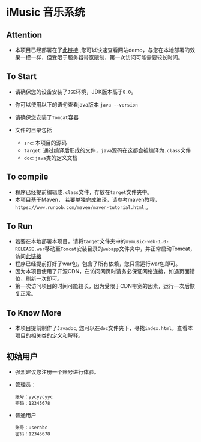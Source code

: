 # iMusic 音乐系统

## Attention

+ 本项目已经部署在了[此链接](https://yanyc.cn/mymusic) ,您可以快速查看网站demo，与您在本地部署的效果一模一样，但受限于服务器带宽限制，第一次访问可能需要较长时间。

## To Start

+ 请确保您的设备安装了`JSE`环境，JDK版本高于`8.0`。  
+ 你可以使用以下的语句查看java版本 `java --version`
+ 请确保您安装了`Tomcat`容器

+ 文件的目录包括
  + `src`: 本项目的源码
  + `target`: 通过编译后形成的文件，`java`源码在这都会被编译为`.class`文件
  + `doc`: `java`类的定义文档
  
## To compile

+ 程序已经提前编辑成`.class`文件，存放在`target`文件夹中。  
+ 本项目基于Maven， 若要单独完成编译，请参考maven教程，`https://www.runoob.com/maven/maven-tutorial.html` 。

## To Run

+ 若要在本地部署本项目，请将`target`文件夹中的`mymusic-web-1.0-RELEASE.war`移动至`Tomcat`安装目录的`webapp`文件夹中，并正常启动Tomcat，访问[此链接](http://localhost:8080/mymusic-web-1.0-RELEASE/)
+ 程序已经提前打好了war包，包含了所有依赖，您只需运行war包即可。
+ 因为本项目使用了开源CDN，在访问网页时请务必保证网络连接，如遇页面错位，刷新一次即可。
+ 第一次访问项目的时间可能较长，因为受限于CDN带宽的因素，运行一次后恢复正常。

## To Know More

+ 本项目提前制作了`Javadoc`, 您可以在`doc`文件夹下，寻找`index.html`，查看本项目的相关类的定义和解释。

## 初始用户

+ 强烈建议您注册一个账号进行体验。
+ 管理员：

  ```
  账号：yycyycyyc
  密码：12345678
  ```
  
+ 普通用户
  ``` 
  账号：userabc
  密码：12345678
  ```
